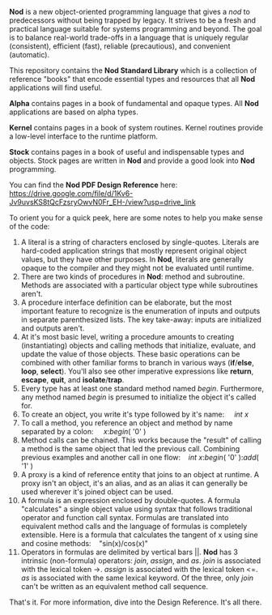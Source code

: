 __Nod__ is a new object-oriented programming language that gives a _nod_ to predecessors without being trapped by legacy. It strives to be a fresh and practical language suitable for systems programming and beyond.  The goal is to balance real-world trade-offs in a language that is uniquely regular (consistent), efficient (fast), reliable (precautious), and convenient (automatic).

This repository contains the __Nod Standard Library__ which is a collection of reference "books" that encode essential types and resources that all __Nod__ applications will find useful.  

__Alpha__ contains pages in a book of fundamental and opaque types. All __Nod__ applications are based on alpha types.

__Kernel__ contains pages in a book of system routines.  Kernel routines provide a low-level interface to the runtime platform.

__Stock__ contains pages in a book of useful and indispensable types and objects. Stock pages are written in __Nod__ and provide a good look into __Nod__ programming.

You can find the __Nod PDF Design Reference__ here:  https://drive.google.com/file/d/1Kv6-Jv9uvsKS8tQcFzsryOwvN0Fr_EH-/view?usp=drive_link

To orient you for a quick peek, here are some notes to help you make sense of the code:

1.  A literal is a string of characters enclosed by single-quotes.  Literals are hard-coded application strings that mostly represent original object values, but they have other purposes.  In __Nod__, literals are generally opaque to the compiler and they might not be evaluated until runtime.
2.  There are two kinds of procedures in __Nod__: method and subroutine.  Methods are associated with a particular object type while subroutines aren't.
3.  A procedure interface definition can be elaborate, but the most important feature to recognize is the enumeration of inputs and outputs in separate parenthesized lists. The key take-away: inputs are initialized and outputs aren't.
4.  At it's most basic level, writing a procedure amounts to creating (instantiating) objects and calling methods that initialize, evaluate, and update the value of those objects.  These basic operations can be combined with other familiar forms to branch in various ways (__if__/__else__, __loop__, __select__).  You'll also see other imperative expressions like __return__, __escape__, __quit__, and __isolate__/__trap__.
5.  Every type has at least one standard method named _begin_.  Furthermore, any method named _begin_ is presumed to initialize the object it's called for.
6.  To create an object, you write it's type followed by it's name:&nbsp;&nbsp;&nbsp;&nbsp;  _int_ _x_
7.  To call a method, you reference an object and method by name separated by a colon:&nbsp;&nbsp;&nbsp;&nbsp; _x_:_begin_( '0' )
8.  Method calls can be chained. This works because the "result" of calling a method is the same object that led the previous call. Combining  previous examples and another call in one flow:&nbsp;&nbsp;&nbsp;&nbsp;_int_ _x_:_begin_( '0' ):_add_( '1' )
9.  A proxy is a kind of reference entity that joins to an object at runtime.  A proxy isn't an object, it's an alias, and as an alias it can generally be used wherever it's joined object can be used.
10.  A formula is an expression enclosed by double-quotes.  A formula "calculates" a single object value using syntax that follows traditional operator and function call syntax.  Formulas are translated into equivalent method calls and the language of formulas is completely extensible. Here is a formula that calculates the tangent of x using sine and cosine methods:&nbsp;&nbsp;&nbsp;&nbsp;"sin(x)/cos(x)" 
11. Operators in formulas are delimited by vertical bars ||.  __Nod__ has 3 intrinsic (non-formula) operators:  _join_, _assign_, and _as_.  _join_ is associated with the lexical token ->.  _assign_ is associated with the lexical token <=.  _as_ is associated with the same lexical keyword.  Of the three, only _join_ can't be written as an equivalent method call sequence.

That's it.  For more information, dive into the Design Reference. It's all there.  

